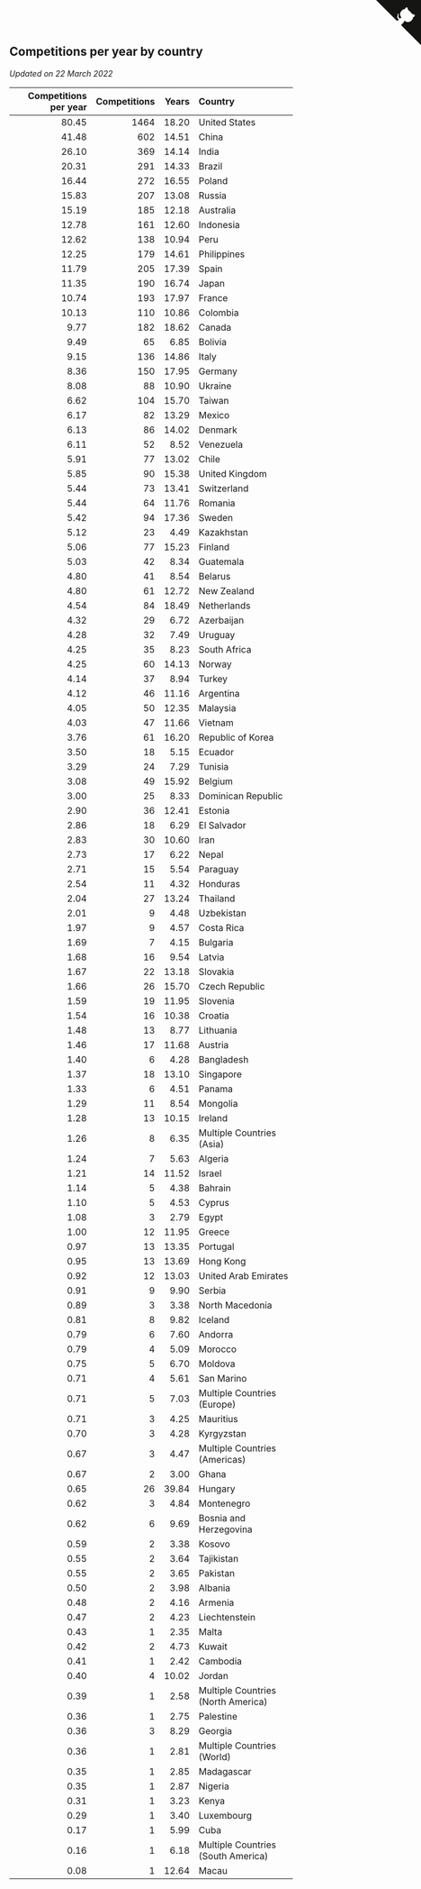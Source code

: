 ## Competitions per year by country

*Updated on 22 March 2022*

| Competitions per year | Competitions | Years | Country |
| ---: | ---: | ---: | :--- |
| 80.45 | 1464 | 18.20 | United States |
| 41.48 | 602 | 14.51 | China |
| 26.10 | 369 | 14.14 | India |
| 20.31 | 291 | 14.33 | Brazil |
| 16.44 | 272 | 16.55 | Poland |
| 15.83 | 207 | 13.08 | Russia |
| 15.19 | 185 | 12.18 | Australia |
| 12.78 | 161 | 12.60 | Indonesia |
| 12.62 | 138 | 10.94 | Peru |
| 12.25 | 179 | 14.61 | Philippines |
| 11.79 | 205 | 17.39 | Spain |
| 11.35 | 190 | 16.74 | Japan |
| 10.74 | 193 | 17.97 | France |
| 10.13 | 110 | 10.86 | Colombia |
| 9.77 | 182 | 18.62 | Canada |
| 9.49 | 65 | 6.85 | Bolivia |
| 9.15 | 136 | 14.86 | Italy |
| 8.36 | 150 | 17.95 | Germany |
| 8.08 | 88 | 10.90 | Ukraine |
| 6.62 | 104 | 15.70 | Taiwan |
| 6.17 | 82 | 13.29 | Mexico |
| 6.13 | 86 | 14.02 | Denmark |
| 6.11 | 52 | 8.52 | Venezuela |
| 5.91 | 77 | 13.02 | Chile |
| 5.85 | 90 | 15.38 | United Kingdom |
| 5.44 | 73 | 13.41 | Switzerland |
| 5.44 | 64 | 11.76 | Romania |
| 5.42 | 94 | 17.36 | Sweden |
| 5.12 | 23 | 4.49 | Kazakhstan |
| 5.06 | 77 | 15.23 | Finland |
| 5.03 | 42 | 8.34 | Guatemala |
| 4.80 | 41 | 8.54 | Belarus |
| 4.80 | 61 | 12.72 | New Zealand |
| 4.54 | 84 | 18.49 | Netherlands |
| 4.32 | 29 | 6.72 | Azerbaijan |
| 4.28 | 32 | 7.49 | Uruguay |
| 4.25 | 35 | 8.23 | South Africa |
| 4.25 | 60 | 14.13 | Norway |
| 4.14 | 37 | 8.94 | Turkey |
| 4.12 | 46 | 11.16 | Argentina |
| 4.05 | 50 | 12.35 | Malaysia |
| 4.03 | 47 | 11.66 | Vietnam |
| 3.76 | 61 | 16.20 | Republic of Korea |
| 3.50 | 18 | 5.15 | Ecuador |
| 3.29 | 24 | 7.29 | Tunisia |
| 3.08 | 49 | 15.92 | Belgium |
| 3.00 | 25 | 8.33 | Dominican Republic |
| 2.90 | 36 | 12.41 | Estonia |
| 2.86 | 18 | 6.29 | El Salvador |
| 2.83 | 30 | 10.60 | Iran |
| 2.73 | 17 | 6.22 | Nepal |
| 2.71 | 15 | 5.54 | Paraguay |
| 2.54 | 11 | 4.32 | Honduras |
| 2.04 | 27 | 13.24 | Thailand |
| 2.01 | 9 | 4.48 | Uzbekistan |
| 1.97 | 9 | 4.57 | Costa Rica |
| 1.69 | 7 | 4.15 | Bulgaria |
| 1.68 | 16 | 9.54 | Latvia |
| 1.67 | 22 | 13.18 | Slovakia |
| 1.66 | 26 | 15.70 | Czech Republic |
| 1.59 | 19 | 11.95 | Slovenia |
| 1.54 | 16 | 10.38 | Croatia |
| 1.48 | 13 | 8.77 | Lithuania |
| 1.46 | 17 | 11.68 | Austria |
| 1.40 | 6 | 4.28 | Bangladesh |
| 1.37 | 18 | 13.10 | Singapore |
| 1.33 | 6 | 4.51 | Panama |
| 1.29 | 11 | 8.54 | Mongolia |
| 1.28 | 13 | 10.15 | Ireland |
| 1.26 | 8 | 6.35 | Multiple Countries (Asia) |
| 1.24 | 7 | 5.63 | Algeria |
| 1.21 | 14 | 11.52 | Israel |
| 1.14 | 5 | 4.38 | Bahrain |
| 1.10 | 5 | 4.53 | Cyprus |
| 1.08 | 3 | 2.79 | Egypt |
| 1.00 | 12 | 11.95 | Greece |
| 0.97 | 13 | 13.35 | Portugal |
| 0.95 | 13 | 13.69 | Hong Kong |
| 0.92 | 12 | 13.03 | United Arab Emirates |
| 0.91 | 9 | 9.90 | Serbia |
| 0.89 | 3 | 3.38 | North Macedonia |
| 0.81 | 8 | 9.82 | Iceland |
| 0.79 | 6 | 7.60 | Andorra |
| 0.79 | 4 | 5.09 | Morocco |
| 0.75 | 5 | 6.70 | Moldova |
| 0.71 | 4 | 5.61 | San Marino |
| 0.71 | 5 | 7.03 | Multiple Countries (Europe) |
| 0.71 | 3 | 4.25 | Mauritius |
| 0.70 | 3 | 4.28 | Kyrgyzstan |
| 0.67 | 3 | 4.47 | Multiple Countries (Americas) |
| 0.67 | 2 | 3.00 | Ghana |
| 0.65 | 26 | 39.84 | Hungary |
| 0.62 | 3 | 4.84 | Montenegro |
| 0.62 | 6 | 9.69 | Bosnia and Herzegovina |
| 0.59 | 2 | 3.38 | Kosovo |
| 0.55 | 2 | 3.64 | Tajikistan |
| 0.55 | 2 | 3.65 | Pakistan |
| 0.50 | 2 | 3.98 | Albania |
| 0.48 | 2 | 4.16 | Armenia |
| 0.47 | 2 | 4.23 | Liechtenstein |
| 0.43 | 1 | 2.35 | Malta |
| 0.42 | 2 | 4.73 | Kuwait |
| 0.41 | 1 | 2.42 | Cambodia |
| 0.40 | 4 | 10.02 | Jordan |
| 0.39 | 1 | 2.58 | Multiple Countries (North America) |
| 0.36 | 1 | 2.75 | Palestine |
| 0.36 | 3 | 8.29 | Georgia |
| 0.36 | 1 | 2.81 | Multiple Countries (World) |
| 0.35 | 1 | 2.85 | Madagascar |
| 0.35 | 1 | 2.87 | Nigeria |
| 0.31 | 1 | 3.23 | Kenya |
| 0.29 | 1 | 3.40 | Luxembourg |
| 0.17 | 1 | 5.99 | Cuba |
| 0.16 | 1 | 6.18 | Multiple Countries (South America) |
| 0.08 | 1 | 12.64 | Macau |


<a href="https://github.com/jonatanklosko/wca_statistics" class="github-corner" aria-label="View source on Github"><svg width="80" height="80" viewBox="0 0 250 250" style="fill:#151513; color:#fff; position: absolute; top: 0; border: 0; right: 0;" aria-hidden="true"><path d="M0,0 L115,115 L130,115 L142,142 L250,250 L250,0 Z"></path><path d="M128.3,109.0 C113.8,99.7 119.0,89.6 119.0,89.6 C122.0,82.7 120.5,78.6 120.5,78.6 C119.2,72.0 123.4,76.3 123.4,76.3 C127.3,80.9 125.5,87.3 125.5,87.3 C122.9,97.6 130.6,101.9 134.4,103.2" fill="currentColor" style="transform-origin: 130px 106px;" class="octo-arm"></path><path d="M115.0,115.0 C114.9,115.1 118.7,116.5 119.8,115.4 L133.7,101.6 C136.9,99.2 139.9,98.4 142.2,98.6 C133.8,88.0 127.5,74.4 143.8,58.0 C148.5,53.4 154.0,51.2 159.7,51.0 C160.3,49.4 163.2,43.6 171.4,40.1 C171.4,40.1 176.1,42.5 178.8,56.2 C183.1,58.6 187.2,61.8 190.9,65.4 C194.5,69.0 197.7,73.2 200.1,77.6 C213.8,80.2 216.3,84.9 216.3,84.9 C212.7,93.1 206.9,96.0 205.4,96.6 C205.1,102.4 203.0,107.8 198.3,112.5 C181.9,128.9 168.3,122.5 157.7,114.1 C157.9,116.9 156.7,120.9 152.7,124.9 L141.0,136.5 C139.8,137.7 141.6,141.9 141.8,141.8 Z" fill="currentColor" class="octo-body"></path></svg></a><style>.github-corner:hover .octo-arm{animation:octocat-wave 560ms ease-in-out}@keyframes octocat-wave{0%,100%{transform:rotate(0)}20%,60%{transform:rotate(-25deg)}40%,80%{transform:rotate(10deg)}}@media (max-width:500px){.github-corner:hover .octo-arm{animation:none}.github-corner .octo-arm{animation:octocat-wave 560ms ease-in-out}}</style>
